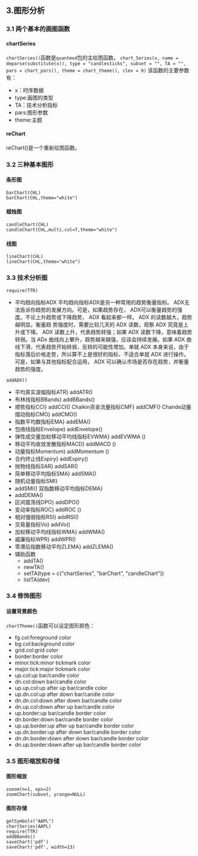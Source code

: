 ## 3.图形分析

### 3.1 两个基本的画图函数

#### chartSeries

`chartSeries()`函数是`quantmod`包的主绘图函数。
`
chart_Series(x,
             name = deparse(substitute(x)),
             type = "candlesticks",
             subset = "",
             TA = "",
             pars = chart_pars(),
             theme = chart_theme(),
             clev = 0)
`
该函数的主要参数有：

* x：时序数据
* type:画图的类型
* TA：技术分析指标
* pars:图形参数
* theme:主题

#### reChart

reChart()是一个重新绘图函数。

### 3.2 三种基本图形
#### 条形图
```
barChart(CHL)
barChart(CHL,theme="white")
```
#### 蜡烛图
```
candleChart(CHL)
candleChart(CHL,multi.col=T,theme="white")
```
#### 线图
```
lineChart(CHL)
lineChart(CHL,theme="white")
```

### 3.3 技术分析图
```
require(TTR)
```
* 平均趋向指标ADX
平均趋向指标ADX是另一种常用的趋势衡量指标。 ADX无法告诉你趋势的发展方向。可是，如果趋势存在， ADX可以衡量趋势的强度。不论上升趋势或下降趋势， ADX 看起来都一样。 ADX 的读数越大，趋势越明显。衡量趋 势强度时，需要比较几天的 ADX 读数，观察 ADX 究竟是上升或下降。 ADX 读数上升，代表趋势转强；如果 ADX 读数下降，意味着趋势转弱。当 ADx 曲线向上攀升，趋势越来越强，应该会持续发展。如果 ADX 曲线下滑，代表趋势开始转弱，反转的可能性增加。单就 ADX 本身来说，由于指标落后价格走势，所以算不上是很好的指标，不适合单就 ADX 进行操作。可是，如果与其他指标配合运用， ADX 可以确认市场是否存在趋势，并衡量趋势的强度。
```
addADX()
```
* 平均真实波幅指标ATR}
addATR()
* 布林线指标BBands}
addBBands()
* 顺势指标CCI}
addCCI()
Chaikin资金流量指标CMF}
addCMF()
Chande动量摆动指标CMO}
addCMO()
* 指数平均数指标EMA}
addEMA()
* 包络线指标Envelope}
addEnvelope()
* 弹性成交量加权移动平均线指标EVWMA}
addEVWMA ()
* 移动平均收敛发散指标MACD}
addMACD ()
* 动量指标Momentum}
addMomentum ()
* 合约终止线Expiry}
addExpiry()
* 抛物线指标SAR}
addSAR()
* 简单移动平均指标SMA}
addSMA()
* 随机动量指标SMI}
* addSMI()
双指数移动平均指标DEMA}
* addDEMA()
* 区间震荡线DPO}
addDPO()
* 变动率指标ROC}
addROC ()
* 相对强弱指标RSI}
addRSI()
* 交易量指标Vo}
addVo()
* 加权移动平均线指标WMA}
addWMA()
* 威廉指标WPR}
addWPR()
* 零滞后指数移动平均ZLEMA}
addZLEMA()
* 辅助函数
  * addTA()
  * newTA()
  * setTA(type = c("chartSeries", "barChart", "candleChart"))
  * listTA(dev)

### 3.4 修饰图形

#### 设置背景颜色

`chartTheme()`函数可以设定图形颜色：

* fg.col:foreground color
* bg.col:background color
* grid.col:grid color
* border:border color
* minor.tick:minor tickmark color
* major.tick:major tickmark color
* up.col:up bar/candle color
* dn.col:down bar/candle color
* up.up.col:up after up bar/candle color
* up.dn.col:up after down bar/candle color
* dn.dn.col:down after down bar/candle color
* dn.up.col:down after up bar/candle color
* up.border:up bar/candle border color
* dn.border:down bar/candle border color
* up.up.border:up after up bar/candle border color
* up.dn.border:up after down bar/candle border color
* dn.dn.border:down after down bar/candle border color
* dn.up.border:down after up bar/candle border color 

### 3.5 图形缩放和存储

#### 图形缩放
```
zooom(n=1, eps=2)
zoomChart(subset, yrange=NULL)
```
#### 图形存储
```
getSymbols("AAPL")
chartSeries(AAPL)
require(TTR)
addBBands()
saveChart('pdf')
saveChart('pdf', width=13)
```
